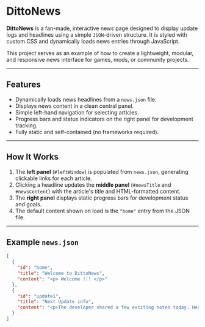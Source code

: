 # DittoNews

**DittoNews** is a fan-made, interactive news page designed to display update logs and headlines using a simple `JSON`-driven structure. It is styled with custom CSS and dynamically loads news entries through JavaScript.

This project serves as an example of how to create a lightweight, modular, and responsive news interface for games, mods, or community projects.

---

## Features

- Dynamically loads news headlines from a `news.json` file.
- Displays news content in a clean central panel.
- Simple left-hand navigation for selecting articles.
- Progress bars and status indicators on the right panel for development tracking.
- Fully static and self-contained (no frameworks required).

---

## How It Works

1. The **left panel** (`#leftWindow`) is populated from `news.json`, generating clickable links for each article.
2. Clicking a headline updates the **middle panel** (`#newsTitle` and `#newsContent`) with the article's title and HTML-formatted content.
3. The **right panel** displays static progress bars for development status and goals.
4. The default content shown on load is the `"home"` entry from the JSON file.

---

## Example `news.json`

```json
[
  {
    "id": "home",
    "title": "Welcome to DittoNews",
    "content": "<p> Welcome !!! </p>"
  },
  {
    "id": "update1",
    "title": "Next Update info",
    "content": "<p>The developer shared a few exciting notes today. Here's what we know so far...</p>"
  }
]

